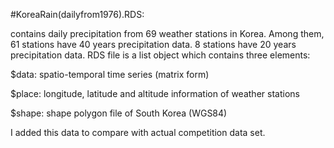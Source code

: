 #KoreaRain(dailyfrom1976).RDS:

contains daily precipitation from 69 weather stations in Korea. Among them, 61 stations have 40 years precipitation data. 8 stations have 20 years precipitation data. RDS file is a list object which contains three elements:

$data: spatio-temporal time series (matrix form)

$place: longitude, latitude and altitude information of weather stations

$shape: shape polygon file of South Korea (WGS84)

I added this data to compare with actual competition data set.